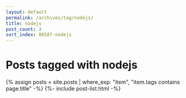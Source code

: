 ```yaml
---
layout: default
permalink: /archives/tag/nodejs/
title: nodejs
post_count: 3
sort_index: 00587-nodejs
---
```

<h1 class="page-heading">Posts tagged with nodejs</h1>
{% assign posts = site.posts | where_exp: "item", "item.tags contains page.title" -%}
{%- include post-list.html -%}
